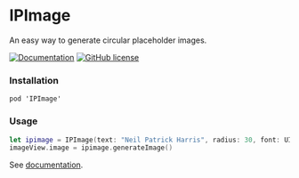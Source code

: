 # IPImage
An easy way to generate circular placeholder images.

[![Documentation](https://img.shields.io/badge/documentation-100%25-brightgreen.svg)](https://raw.githubusercontent.com/bofiaza/IPImage/master/docs/badge.svg)
[![GitHub license](https://img.shields.io/badge/license-MIT-blue.svg)](https://raw.githubusercontent.com/bofiaza/IPImage/master/LICENSE)

### Installation
`pod 'IPImage'`

### Usage
```swift
let ipimage = IPImage(text: "Neil Patrick Harris", radius: 30, font: UIFont(name: "Cochin-Italic", size: 30), textColor: nil, randomBackgroundColor: true)
imageView.image = ipimage.generateImage()
```
See [documentation](http://cocoadocs.org/docsets/IPImage/).
